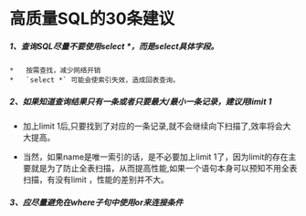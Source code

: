# 高质量SQL的30条建议

##### 1、查询SQL尽量不要使用select *，而是select具体字段。

	*   按需查找，减少网络开销
	*   `select *` 可能会使索引失效，造成回表查询。



##### 2、如果知道查询结果只有一条或者只要最大/最小一条记录，建议用limit 1

- 加上limit 1后,只要找到了对应的一条记录,就不会继续向下扫描了,效率将会大大提高。

- 当然，如果name是唯一索引的话，是不必要加上limit 1了，因为limit的存在主要就是为了防止全表扫描，从而提高性能,如果一个语句本身可以预知不用全表扫描，有没有limit ，性能的差别并不大。

  

##### 3、应尽量避免在where子句中使用or来连接条件